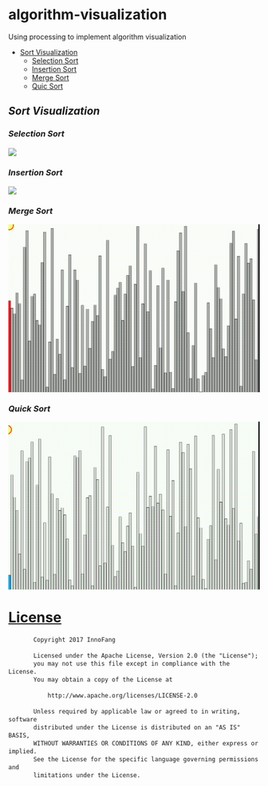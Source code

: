# algorithm-visualization

Using processing to implement algorithm visualization

 + <a href="#sort_visualization">Sort Visualization</a>
   - <a href="#selection_sort">Selection Sort</a>
   - <a href="#insertion_sort">Insertion Sort</a>
   - <a href="#merge_sort">Merge Sort</a>
   - <a href="#quick_sort">Quic Sort</a>
  

## <i id="sort_visualization">Sort Visualization</i>

### <i id="selection_sort">Selection Sort</i>

<img src="./gif/selection_sort.gif" align="center"/>               

### <i id="insertion_sort">Insertion Sort</i>

<img src="./gif/insertion_sort.gif" align="center"/>

### <i id="merge_sort">Merge Sort</i>

<img src="./gif/merge_sort.gif" align="center"/>

### <i id="quick_sort">Quick Sort</i>

<img src="./gif/quick_sort.gif" align="center"/>


 

# [License](https://github.com/InnoFang/AlgorithmVisualizer/blob/master/LICENSE)

		   Copyright 2017 InnoFang

		   Licensed under the Apache License, Version 2.0 (the "License");
		   you may not use this file except in compliance with the License.
		   You may obtain a copy of the License at

		       http://www.apache.org/licenses/LICENSE-2.0

		   Unless required by applicable law or agreed to in writing, software
		   distributed under the License is distributed on an "AS IS" BASIS,
		   WITHOUT WARRANTIES OR CONDITIONS OF ANY KIND, either express or implied.
		   See the License for the specific language governing permissions and
		   limitations under the License.
